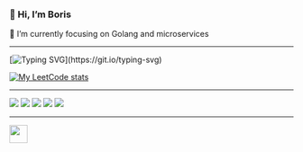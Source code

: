 ### 👋 Hi, I’m Boris

🔭 I’m currently focusing on Golang and microservices

_________________

[![Typing SVG](https://readme-typing-svg.herokuapp.com?vCenter=true&height=20&color=%CFCCC7&lines=Leetcode+stats:)](https://git.io/typing-svg)

[![My LeetCode stats](https://leetcode-stats-six.vercel.app/api?username=gusarow4321&theme=dark)](https://leetcode.com/gusarow4321/)

_________________

![](https://github-profile-summary-cards.vercel.app/api/cards/profile-details?username=gusarow4321&theme=radical)
![](https://github-profile-summary-cards.vercel.app/api/cards/most-commit-language?username=gusarow4321&theme=radical)
![](https://github-profile-summary-cards.vercel.app/api/cards/repos-per-language?username=gusarow4321&theme=radical)
![](https://github-profile-summary-cards.vercel.app/api/cards/stats?username=gusarow4321&theme=radical)
![](https://github-profile-summary-cards.vercel.app/api/cards/productive-time?username=gusarow4321&theme=radical)

_________________

<img height="32" width="32" color="00ADD8" src="https://unpkg.com/simple-icons@v7/icons/go.svg" />
